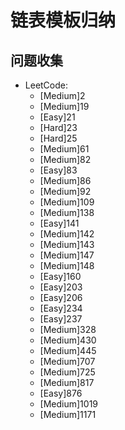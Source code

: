 # 链表模板归纳

## 问题收集

- LeetCode:
  - [Medium]2
  - [Medium]19
  - [Easy]21
  - [Hard]23
  - [Hard]25
  - [Medium]61
  - [Medium]82
  - [Easy]83
  - [Medium]86
  - [Medium]92
  - [Medium]109
  - [Medium]138
  - [Easy]141
  - [Medium]142
  - [Medium]143
  - [Medium]147
  - [Medium]148
  - [Easy]160
  - [Easy]203
  - [Easy]206
  - [Easy]234
  - [Easy]237
  - [Medium]328
  - [Medium]430
  - [Medium]445
  - [Medium]707
  - [Medium]725
  - [Medium]817
  - [Easy]876
  - [Medium]1019
  - [Medium]1171